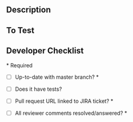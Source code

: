 ## Description

## To Test

## Developer Checklist

\* Required

- [ ] Up-to-date with master branch? \*

- [ ] Does it have tests?

- [ ] Pull request URL linked to JIRA ticket? \*

- [ ] All reviewer comments resolved/answered? \*
